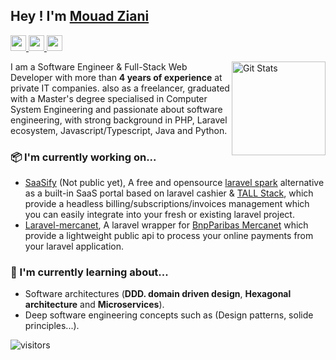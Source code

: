 ## Hey ! I'm [Mouad Ziani](https://mouadziani.com)

<p>
  <a target="_blank" href="https://www.linkedin.com/in/mouad-ziani/">
    <img src="https://img.shields.io/badge/linkedin-%230077B5.svg?&style=for-the-badge&logo=linkedin&logoColor=white" height=25>
  </a>
  <a target="_blank" href="mailto:mouad.ziani1997@gmail.com">
    <img src="https://img.shields.io/badge/gmail-BB001B.svg?&style=for-the-badge&logo=gmail&logoColor=white" height=25>
  </a>
  <a target="_blank" href="https://twitter.com/_mouad_ziani">
    <img src="https://img.shields.io/badge/twitter-%231DA1F2.svg?&style=for-the-badge&logo=twitter&logoColor=white" height=25>
  </a>
</p>

<a href="https://github.com/mouadziani">
  <img alt="Git Stats" src="https://github-readme-stats.vercel.app/api?username=mouadziani&show_icons=true&hide_border=true" align="right" height="150" />
</a>

I am a Software Engineer & Full-Stack Web Developer with more than **4 years of experience** at private IT companies. also as a freelancer, graduated with a Master's degree specialised in Computer System Engineering and passionate about software engineering, with strong background in PHP, Laravel ecosystem, Javascript/Typescript, Java and Python.

### 📦 I'm currently working on...
- [SaaSify](https://github.com/mouadziani/saasify) (Not public yet), A free and opensource [laravel spark](https://spark.laravel.com/) alternative as a built-in SaaS portal based on laravel cashier & [TALL Stack](https://tallstack.dev/), which provide a headless billing/subscriptions/invoices management which you can easily integrate into your fresh or existing laravel project.
- [Laravel-mercanet](https://github.com/mouadziani/laravel-mercanet), A laravel wrapper for [BnpParibas Mercanet](https://mabanquepro.bnpparibas/fr/notre-offre-pro/comptes-cartes-et-services/solutions-d-encaissement/encaissement-internet-et-mobile/offre-e-commerce-mercanet) which provide a lightweight public api to process your online payments from your laravel application.

### 📕 I'm currently learning about...
- Software architectures (**DDD. domain driven design**, **Hexagonal architecture** and **Microservices**).
- Deep software engineering concepts such as (Design patterns, solide principles...).

![visitors](https://visitor-badge.laobi.icu/badge?page_id=mouadziani)
